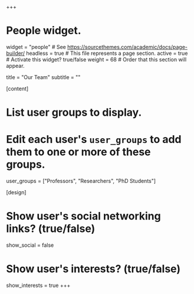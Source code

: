 +++
# People widget.
widget = "people"  # See https://sourcethemes.com/academic/docs/page-builder/
headless = true  # This file represents a page section.
active = true  # Activate this widget? true/false
weight = 68  # Order that this section will appear.

title = "Our Team"
subtitle = ""

[content]
# List user groups to display.
#   Edit each user's `user_groups` to add them to one or more of these groups.
user_groups = ["Professors", "Researchers", "PhD Students"]

[design]
  # Show user's social networking links? (true/false)
  show_social = false

  # Show user's interests? (true/false)
  show_interests = true
+++
